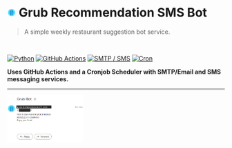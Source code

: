 # <img width="4%" src="grub_bot-logo1.png"> Grub Recommendation SMS Bot

> A simple weekly restaurant suggestion bot service. 

<br>

<a href="#"><img alt="Python" src="https://img.shields.io/badge/Python-4584b6.svg?logo=python&logoColor=ffcc00&style=for-the-badge"></a>
<a href="#"><img alt="GitHub Actions" src="https://img.shields.io/badge/GitHub%20Actions-8d3f8d.svg?logo=github%20actions&logoColor=white&style=for-the-badge"></a>
<a href="#"><img alt="SMTP / SMS" src="https://custom-icon-badges.demolab.com/badge/SMTP%20/%20SMS-orange.svg?logo=server&logoColor=white&style=for-the-badge"></a>
<a href="#"><img alt="Cron" src="https://img.shields.io/badge/Cron-372923.svg?logo=ubuntu&logoColor=white&style=for-the-badge"></a>

**Uses GitHub Actions and a Cronjob Scheduler with SMTP/Email and SMS messaging services.**

<hr/>

<img width="35%" src="grub-bot-demo1.png">

